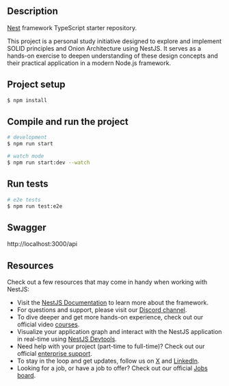 ## Description

[Nest](https://github.com/nestjs/nest) framework TypeScript starter repository.

This project is a personal study initiative designed to explore and implement SOLID principles and Onion Architecture using NestJS. It serves as a hands-on exercise to deepen understanding of these design concepts and their practical application in a modern Node.js framework.

## Project setup

```bash
$ npm install
```

## Compile and run the project

```bash
# development
$ npm run start

# watch mode
$ npm run start:dev --watch
```

## Run tests

```bash
# e2e tests
$ npm run test:e2e
```

## Swagger

http://localhost:3000/api

## Resources

Check out a few resources that may come in handy when working with NestJS:

- Visit the [NestJS Documentation](https://docs.nestjs.com) to learn more about the framework.
- For questions and support, please visit our [Discord channel](https://discord.gg/G7Qnnhy).
- To dive deeper and get more hands-on experience, check out our official video [courses](https://courses.nestjs.com/).
- Visualize your application graph and interact with the NestJS application in real-time using [NestJS Devtools](https://devtools.nestjs.com).
- Need help with your project (part-time to full-time)? Check out our official [enterprise support](https://enterprise.nestjs.com).
- To stay in the loop and get updates, follow us on [X](https://x.com/nestframework) and [LinkedIn](https://linkedin.com/company/nestjs).
- Looking for a job, or have a job to offer? Check out our official [Jobs board](https://jobs.nestjs.com).
